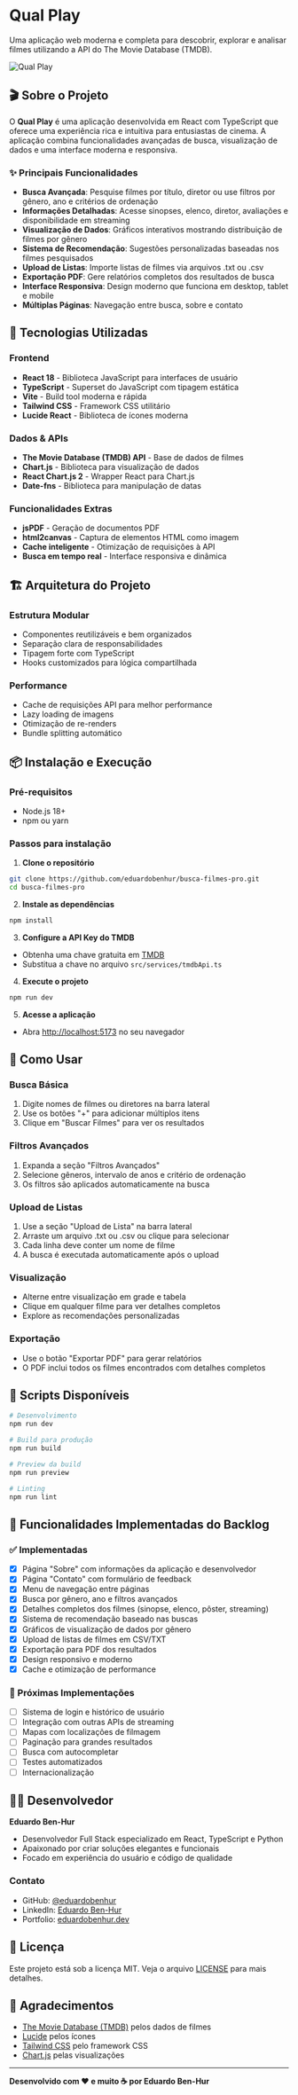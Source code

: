 # Qual Play

Uma aplicação web moderna e completa para descobrir, explorar e analisar filmes utilizando a API do The Movie Database (TMDB).

![Qual Play](public/seu_logo.png)

## 🎬 Sobre o Projeto

O **Qual Play** é uma aplicação desenvolvida em React com TypeScript que oferece uma experiência rica e intuitiva para entusiastas de cinema. A aplicação combina funcionalidades avançadas de busca, visualização de dados e uma interface moderna e responsiva.

### ✨ Principais Funcionalidades

- **Busca Avançada**: Pesquise filmes por título, diretor ou use filtros por gênero, ano e critérios de ordenação
- **Informações Detalhadas**: Acesse sinopses, elenco, diretor, avaliações e disponibilidade em streaming
- **Visualização de Dados**: Gráficos interativos mostrando distribuição de filmes por gênero
- **Sistema de Recomendação**: Sugestões personalizadas baseadas nos filmes pesquisados
- **Upload de Listas**: Importe listas de filmes via arquivos .txt ou .csv
- **Exportação PDF**: Gere relatórios completos dos resultados de busca
- **Interface Responsiva**: Design moderno que funciona em desktop, tablet e mobile
- **Múltiplas Páginas**: Navegação entre busca, sobre e contato

## 🚀 Tecnologias Utilizadas

### Frontend
- **React 18** - Biblioteca JavaScript para interfaces de usuário
- **TypeScript** - Superset do JavaScript com tipagem estática
- **Vite** - Build tool moderna e rápida
- **Tailwind CSS** - Framework CSS utilitário
- **Lucide React** - Biblioteca de ícones moderna

### Dados & APIs
- **The Movie Database (TMDB) API** - Base de dados de filmes
- **Chart.js** - Biblioteca para visualização de dados
- **React Chart.js 2** - Wrapper React para Chart.js
- **Date-fns** - Biblioteca para manipulação de datas

### Funcionalidades Extras
- **jsPDF** - Geração de documentos PDF
- **html2canvas** - Captura de elementos HTML como imagem
- **Cache inteligente** - Otimização de requisições à API
- **Busca em tempo real** - Interface responsiva e dinâmica

## 🏗️ Arquitetura do Projeto

### Estrutura Modular
- Componentes reutilizáveis e bem organizados
- Separação clara de responsabilidades
- Tipagem forte com TypeScript
- Hooks customizados para lógica compartilhada

### Performance
- Cache de requisições API para melhor performance
- Lazy loading de imagens
- Otimização de re-renders
- Bundle splitting automático

## 📦 Instalação e Execução

### Pré-requisitos
- Node.js 18+ 
- npm ou yarn

### Passos para instalação

1. **Clone o repositório**
```bash
git clone https://github.com/eduardobenhur/busca-filmes-pro.git
cd busca-filmes-pro
```

2. **Instale as dependências**
```bash
npm install
```

3. **Configure a API Key do TMDB**
- Obtenha uma chave gratuita em [TMDB](https://www.themoviedb.org/settings/api)
- Substitua a chave no arquivo `src/services/tmdbApi.ts`

4. **Execute o projeto**
```bash
npm run dev
```

5. **Acesse a aplicação**
- Abra [http://localhost:5173](http://localhost:5173) no seu navegador

## 🎯 Como Usar

### Busca Básica
1. Digite nomes de filmes ou diretores na barra lateral
2. Use os botões "+" para adicionar múltiplos itens
3. Clique em "Buscar Filmes" para ver os resultados

### Filtros Avançados
1. Expanda a seção "Filtros Avançados"
2. Selecione gêneros, intervalo de anos e critério de ordenação
3. Os filtros são aplicados automaticamente na busca

### Upload de Listas
1. Use a seção "Upload de Lista" na barra lateral
2. Arraste um arquivo .txt ou .csv ou clique para selecionar
3. Cada linha deve conter um nome de filme
4. A busca é executada automaticamente após o upload

### Visualização
- Alterne entre visualização em grade e tabela
- Clique em qualquer filme para ver detalhes completos
- Explore as recomendações personalizadas

### Exportação
- Use o botão "Exportar PDF" para gerar relatórios
- O PDF inclui todos os filmes encontrados com detalhes completos

## 🔧 Scripts Disponíveis

```bash
# Desenvolvimento
npm run dev

# Build para produção
npm run build

# Preview da build
npm run preview

# Linting
npm run lint
```

## 📱 Funcionalidades Implementadas do Backlog

### ✅ Implementadas
- [x] Página "Sobre" com informações da aplicação e desenvolvedor
- [x] Página "Contato" com formulário de feedback
- [x] Menu de navegação entre páginas
- [x] Busca por gênero, ano e filtros avançados
- [x] Detalhes completos dos filmes (sinopse, elenco, pôster, streaming)
- [x] Sistema de recomendação baseado nas buscas
- [x] Gráficos de visualização de dados por gênero
- [x] Upload de listas de filmes em CSV/TXT
- [x] Exportação para PDF dos resultados
- [x] Design responsivo e moderno
- [x] Cache e otimização de performance

### 🚧 Próximas Implementações
- [ ] Sistema de login e histórico de usuário
- [ ] Integração com outras APIs de streaming
- [ ] Mapas com localizações de filmagem
- [ ] Paginação para grandes resultados
- [ ] Busca com autocompletar
- [ ] Testes automatizados
- [ ] Internacionalização

## 👨‍💻 Desenvolvedor

**Eduardo Ben-Hur**
- Desenvolvedor Full Stack especializado em React, TypeScript e Python
- Apaixonado por criar soluções elegantes e funcionais
- Focado em experiência do usuário e código de qualidade

### Contato
- GitHub: [@eduardobenhur](https://github.com/eduardobenhur)
- LinkedIn: [Eduardo Ben-Hur](https://linkedin.com/in/eduardobenhur)
- Portfolio: [eduardobenhur.dev](https://eduardobenhur.dev)

## 📄 Licença

Este projeto está sob a licença MIT. Veja o arquivo [LICENSE](LICENSE) para mais detalhes.

## 🙏 Agradecimentos

- [The Movie Database (TMDB)](https://www.themoviedb.org/) pelos dados de filmes
- [Lucide](https://lucide.dev/) pelos ícones
- [Tailwind CSS](https://tailwindcss.com/) pelo framework CSS
- [Chart.js](https://www.chartjs.org/) pelas visualizações

---

**Desenvolvido com ❤️ e muito ☕ por Eduardo Ben-Hur**